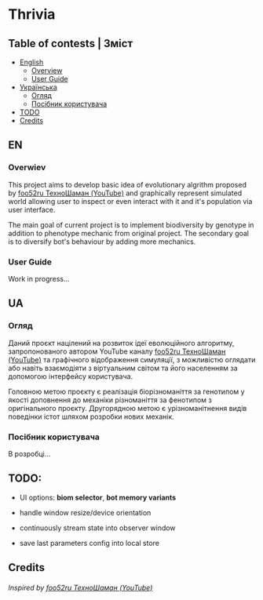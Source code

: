 # Thrivia

## Table of contests | Зміст
- [English](#en)
	- [Overview](#overwiev)
	- [User Guide](#user-guide)
- [Українська](#ua)
	- [Огляд](#огляд)
	- [Посібник користувача](#посібник-користувача)
- [TODO](#todo)
- [Credits](#credits)

## EN
### Overwiev
This project aims to develop basic idea of evolutionary algrithm proposed by [foo52ru ТехноШаман (YouTube)](https://www.youtube.com/c/foo52ru) and graphically represent simulated world allowing user to inspect or even interact with it and it's population via user interface.

The main goal of current project is to implement biodiversity by genotype in addition to phenotype mechanic from original project. 
The secondary goal is to diversify bot's behaviour by adding more mechanics.

### User Guide
Work in progress...

## UA
### Огляд
Даний проєкт націлений на розвиток ідеї еволюційного алгоритму, запропонованого автором YouTube каналу [foo52ru ТехноШаман (YouTube)](https://www.youtube.com/c/foo52ru) та графічного відображення симуляції, з можливістю оглядати або навіть взаємодіяти з віртуальним світом та його населенням за допомогою інтерфейсу користувача.

Головною метою проєкту є реалізація біорізноманіття за генотипом у якості доповнення до механіки різноманіття за фенотипом з оригінального проєкту.
Другорядною метою є урізноманітнення видів поведінки істот шляхом розробки нових механік.

### Посібник користувача
В розробці...

## TODO:
- UI options: **biom selector**, **bot memory variants**
- handle window resize/device orientation
- continuously stream state into observer window

- save last parameters config into local store



## Credits
###### Inspired by [foo52ru ТехноШаман (YouTube)](https://www.youtube.com/c/foo52ru)